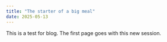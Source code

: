 ```yaml
---
title: "The starter of a big meal"
date: 2025-05-13
---
```


This is a test for blog. The first page goes with this new session. 
